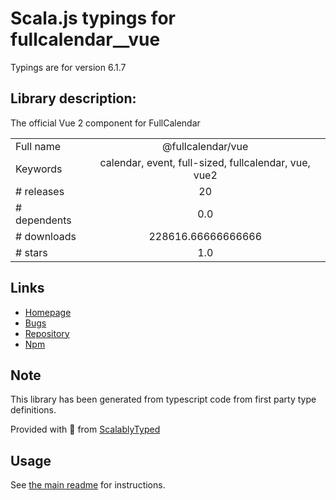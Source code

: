 
# Scala.js typings for fullcalendar__vue

Typings are for version 6.1.7

## Library description:
The official Vue 2 component for FullCalendar

|                    |                 |
| ------------------ | :-------------: |
| Full name          | @fullcalendar/vue |
| Keywords           | calendar, event, full-sized, fullcalendar, vue, vue2 |
| # releases         | 20 |
| # dependents       | 0.0 |
| # downloads        | 228616.66666666666 |
| # stars            | 1.0 |

## Links
- [Homepage](https://fullcalendar.io/docs/vue)
- [Bugs](https://github.com/fullcalendar/fullcalendar-vue2/issues)
- [Repository](https://github.com/fullcalendar/fullcalendar-vue2)
- [Npm](https://www.npmjs.com/package/%40fullcalendar%2Fvue)
    


## Note
This library has been generated from typescript code from first party type definitions.

Provided with :purple_heart: from [ScalablyTyped](https://github.com/oyvindberg/ScalablyTyped)

## Usage
See [the main readme](../../readme.md) for instructions.


